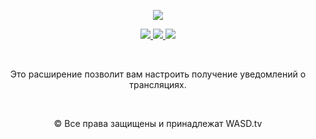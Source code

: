 <p align="center">
    <a href="https://github.com/victor-savinov/wasd-notify">
        <img src="https://github.com/victor-savinov/graphics/blob/master/previews/wasd-notify/screenshot-01.png">
    </a>
</p>

<p align="center">
    <a href="https://chrome.google.com/webstore/detail/wasdtv-%D1%83%D0%B2%D0%B5%D0%B4%D0%BE%D0%BC%D0%BB%D0%B5%D0%BD%D0%B8%D1%8F/ipeemmihcaliedfhcomcclimhgaiiflp">
        <img src="https://github.com/victor-savinov/wasd-notify/blob/master/.github/previews/chrome.png">
    </a>
    <a href="https://addons.mozilla.org/firefox/addon/wasd-tv-%D1%83%D0%B2%D0%B5%D0%B4%D0%BE%D0%BC%D0%BB%D0%B5%D0%BD%D0%B8%D1%8F/">
        <img src="https://github.com/victor-savinov/wasd-notify/blob/master/.github/previews/firefox.png">
    </a>
    <a href="https://microsoftedge.microsoft.com/addons/detail/wasdtv-%D1%83%D0%B2%D0%B5%D0%B4%D0%BE%D0%BC%D0%BB%D0%B5%D0%BD%D0%B8%D1%8F/jmcdickkcgjcmfkmfnfbdeedboogjggl">
        <img src="https://github.com/victor-savinov/wasd-notify/blob/master/.github/previews/edge.png">
    </a>
</p>

<br>

<p align="center">Это расширение позволит вам настроить получение уведомлений о трансляциях.</p>

<br>

<p align="center">© Все права защищены и принадлежат WASD.tv</p>
